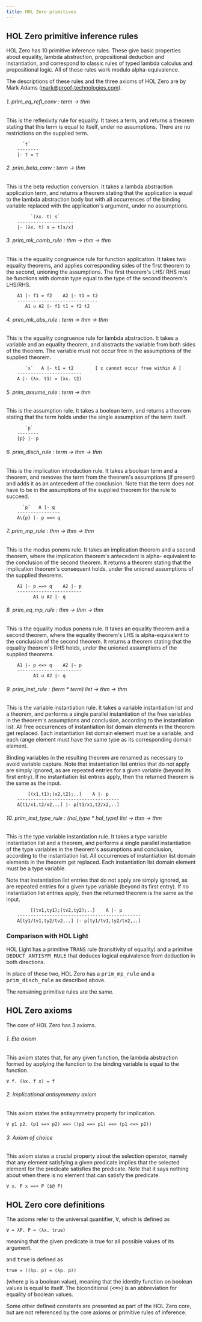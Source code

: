 ```yaml
---
title: HOL Zero primitives
---
```

## HOL Zero primitive inference rules

HOL Zero has 10 primitive inference rules.  These give basic
properties about equality, lambda abstraction, propositional deduction
and instantiation, and correspond to classic rules of typed lambda
calculus and propositional logic.  All of these rules work modulo
alpha-equivalence.

The descriptions of these rules and the three axioms of HOL Zero are
by Mark Adams (mark@proof-technologies.com).

###### 1. prim_eq_refl_conv : term -> thm

This is the reflexivity rule for equality.  It takes a term, and returns a
theorem stating that this term is equal to itself, under no assumptions.
There are no restrictions on the supplied term.

~~~
      `t`
    --------
    |- t = t
~~~

###### 2. prim_beta_conv : term -> thm

This is the beta reduction conversion.  It takes a lambda abstraction
application term, and returns a theorem stating that the application is
equal to the lambda abstraction body but with all occurrences of the
binding variable replaced with the application's argument, under no
assumptions.

~~~
         `(λx. t) s`
    ---------------------
    |- (λx. t) s = t[s/x]
~~~

###### 3. prim_mk_comb_rule : thm -> thm -> thm

This is the equality congruence rule for function application.  It takes
two equality theorems, and applies corresponding sides of the first
theorem to the second, unioning the assumptions.  The first theorem's LHS/
RHS must be functions with domain type equal to the type of the second
theorem's LHS/RHS.

~~~
    A1 |- f1 = f2    A2 |- t1 = t2
    ------------------------------
       A1 u A2 |- f1 t1 = f2 t2
~~~

###### 4. prim_mk_abs_rule : term -> thm -> thm

This is the equality congruence rule for lambda abstraction.  It takes a
variable and an equality theorem, and abstracts the variable from both
sides of the theorem.  The variable must not occur free in the assumptions
of the supplied theorem.

~~~
       `x`   A |- t1 = t2        [ x cannot occur free within A ]
    ------------------------
    A |- (λx. t1) = (λx. t2)
~~~

###### 5. prim_assume_rule : term -> thm

This is the assumption rule.  It takes a boolean term, and returns a
theorem stating that the term holds under the single assumption of the
term itself.

~~~
       `p`
    --------
    {p} |- p
~~~

###### 6. prim_disch_rule : term -> thm -> thm

This is the implication introduction rule.  It takes a boolean term and a
theorem, and removes the term from the theorem's assumptions (if present)
and adds it as an antecedent of the conclusion.  Note that the term does
not have to be in the assumptions of the supplied theorem for the rule to
succeed.

~~~
      `p`   A |- q
    ----------------
    A\{p} |- p ==> q
~~~

###### 7. prim_mp_rule : thm -> thm -> thm

This is the modus ponens rule.  It takes an implication theorem and a
second theorem, where the implication theorem's antecedent is alpha-
equivalent to the conclusion of the second theorem.  It returns a theorem
stating that the implication theorem's consequent holds, under the unioned
assumptions of the supplied theorems.

~~~
    A1 |- p ==> q    A2 |- p
    ------------------------
          A1 u A2 |- q
~~~

###### 8. prim_eq_mp_rule : thm -> thm -> thm

This is the equality modus ponens rule.  It takes an equality theorem and
a second theorem, where the equality theorem's LHS is alpha-equivalent to
the conclusion of the second theorem.  It returns a theorem stating that
the equality theorem's RHS holds, under the unioned assumptions of the
supplied theorems.

~~~
    A1 |- p <=> q    A2 |- p
    ------------------------
          A1 u A2 |- q
~~~

###### 9. prim_inst_rule : (term * term) list -> thm -> thm

This is the variable instantiation rule.  It takes a variable
instantiation list and a theorem, and performs a single parallel
instantiation of the free variables in the theorem's assumptions and
conclusion, according to the instantiation list.  All free occurrences of
instantiation list domain elements in the theorem get replaced.  Each
instantiation list domain element must be a variable, and each range
element must have the same type as its corresponding domain element.

Binding variables in the resulting theorem are renamed as necessary to
avoid variable capture.  Note that instantiation list entries that do not
apply are simply ignored, as are repeated entries for a given variable
 (beyond its first entry).  If no instantiation list entries apply, then
the returned theorem is the same as the input.

~~~
        [(x1,t1);(x2,t2);..]    A |- p
    --------------------------------------
    A[t1/x1,t2/x2,..] |- p[t1/x1,t2/x2,..]
~~~

###### 10. prim_inst_type_rule : (hol_type * hol_type) list -> thm -> thm

This is the type variable instantiation rule.  It takes a type variable
instantiation list and a theorem, and performs a single parallel
instantiation of the type variables in the theorem's assumptions and
conclusion, according to the instantiation list.  All occurrences of
instantiation list domain elements in the theorem get replaced.  Each
instantiation list domain element must be a type variable.

Note that instantiation list entries that do not apply are simply
ignored, as are repeated entries for a given type variable (beyond its
first entry).  If no instantiation list entries apply, then the
returned theorem is the same as the input.

~~~
         [(tv1,ty1);(tv2,ty2);..]    A |- p
    ----------------------------------------------
    A[ty1/tv1,ty2/tv2,..] |- p[ty1/tv1,ty2/tv2,..]
~~~

### Comparison with HOL Light

HOL Light has a primitive <tt>TRANS</tt> rule (transitivity of
equality) and a primitve <tt>DEDUCT_ANTISYM_RULE</tt> that deduces
logical equivalence from deduction in both directions.

In place of these two, HOL Zero has a <tt>prim_mp_rule</tt> and a
<tt>prim_disch_rule</tt> as described above.

The remaining primitive rules are the same.

## HOL Zero axioms

The core of HOL Zero has 3 axioms.

###### 1. Eta axiom

This axiom states that, for any given function, the lambda abstraction
formed by applying the function to the binding variable is equal to
the function.

~~~
∀ f. (λx. f x) = f
~~~

###### 2. Implicational antisymmetry axiom

This axiom states the antisymmetry property for implication.

~~~
∀ p1 p2. (p1 ==> p2) ==> ((p2 ==> p1) ==> (p1 <=> p2))
~~~

###### 3. Axiom of choice

This axiom states a crucial property about the selection operator, namely
that any element satisfying a given predicate implies that the selected
element for the predicate satisfies the predicate.  Note that it says
nothing about when there is no element that can satisfy the predicate.

~~~
∀ x. P x ==> P ($@ P)
~~~

## HOL Zero core definitions

The axioms refer to the universal quantifier, <tt>∀</tt>, which is
defined as

~~~
∀ = λP. P = (λx. true)
~~~

meaning that the given predicate is true for all possible values of
its argument.

and <tt>true</tt> is defined as

~~~
true = ((λp. p) = (λp. p))
~~~

(where <tt>p</tt> is a boolean value), meaning that the identity
function on boolean values is equal to itself.
The biconditional (<tt><=></tt>) is an abbreviation for equality of
boolean values.

Some other defined constants are presented as part of
the HOL Zero core, but are not referenced by the core axioms or
primitive rules of inference.

